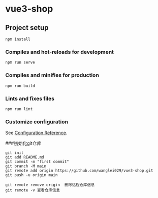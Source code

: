 # vue3-shop

## Project setup
```
npm install
```

### Compiles and hot-reloads for development
```
npm run serve
```

### Compiles and minifies for production
```
npm run build
```

### Lints and fixes files
```
npm run lint
```

### Customize configuration
See [Configuration Reference](https://cli.vuejs.org/config/).

###初始化git仓库
```
git init
git add README.md
git commit -m "first commit"
git branch -M main
git remote add origin https://github.com/wanglei029/vue3-shop.git
git push -u origin main

git remote remove origin  删除远程仓库信息
git remote -v 查看仓库信息
```
